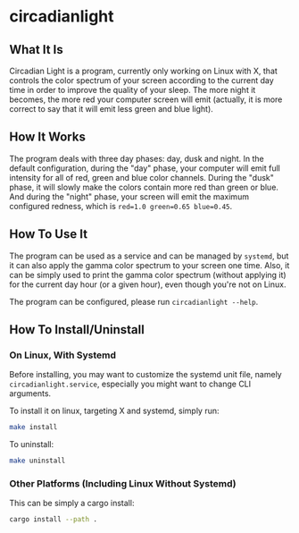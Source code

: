 # circadianlight

## What It Is

Circadian Light is a program, currently only working on Linux with X, that
controls the color spectrum of your screen according to the current day time
in order to improve the quality of your sleep.
The more night it becomes, the more red your computer screen
will emit (actually, it is more correct to say that it will emit less green and
blue light).

## How It Works

The program deals with three day phases: day, dusk and night. In the default
configuration, during the "day" phase, your computer will emit full intensity
for all of red, green and blue color channels. During the "dusk" phase, it will
slowly make the colors contain more red than green or blue. And during the
"night" phase, your screen will emit the maximum configured redness, which is
`red=1.0 green=0.65 blue=0.45`.

## How To Use It

The program can be used as a service and can be managed by `systemd`, but it
can also apply the gamma color spectrum to your screen one time. Also, it can be
simply used to print the gamma color spectrum (without applying it) for the
current day hour (or a given hour), even though you're not on Linux.

The program can be configured, please run `circadianlight --help`.

## How To Install/Uninstall 

### On Linux, With Systemd

Before installing, you may want to customize the systemd unit file, namely
`circadianlight.service`, especially you might want to change CLI arguments.

To install it on linux, targeting X and systemd, simply run:

```sh
make install
```

To uninstall:

```sh
make uninstall
```

### Other Platforms (Including Linux Without Systemd)

This can be simply a cargo install:
```sh
cargo install --path .
```
